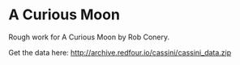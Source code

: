 # A Curious Moon

Rough work for A Curious Moon by Rob Conery.

Get the data here: http://archive.redfour.io/cassini/cassini_data.zip
